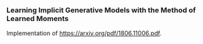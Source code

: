 ### Learning Implicit Generative Models with the Method of Learned Moments

Implementation of https://arxiv.org/pdf/1806.11006.pdf.